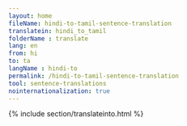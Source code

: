 ```yaml
---
layout: home
fileName: hindi-to-tamil-sentence-translation
translatein: hindi_to_tamil
folderName : translate
lang: en
from: hi
to: ta
langName : hindi-to
permalink: /hindi-to-tamil-sentence-translation
tool: sentence-translations
nointernationalization: true
---
```

{% include section/translateinto.html %}
